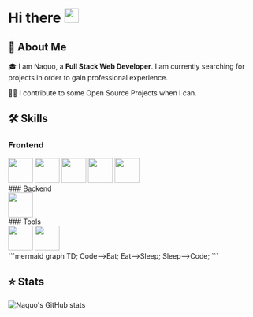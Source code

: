 # Hi there <img src="https://media.giphy.com/media/hvRJCLFzcasrR4ia7z/giphy.gif" width="29px" height="29px">

## 🚀 About Me

🎓 I am Naquo, a **Full Stack Web Developer**. I am currently searching for projects in order to gain professional experience.

👨‍💻 I contribute to some Open Source Projects when I can.

## 🛠️ Skills

### Frontend
<div display="flex">
  <img src="https://cdn.jsdelivr.net/gh/devicons/devicon/icons/html5/html5-original.svg" width="50px" />
  <img src="https://cdn.jsdelivr.net/gh/devicons/devicon/icons/css3/css3-plain-wordmark.svg" width="50px" />
  <img src="https://cdn.jsdelivr.net/gh/devicons/devicon/icons/sass/sass-original.svg" width="50px" />
  <img src="https://cdn.jsdelivr.net/gh/devicons/devicon/icons/javascript/javascript-original.svg" width="50px" />
  <img src="https://cdn.jsdelivr.net/gh/devicons/devicon/icons/react/react-original.svg" width="50px" />
</div>
### Backend
<div display="flex">
  <img src="https://cdn.jsdelivr.net/gh/devicons/devicon/icons/django/django-plain-wordmark.svg" width="50px" />
</div>
### Tools
<div display="flex">
  <img src="https://cdn.jsdelivr.net/gh/devicons/devicon/icons/git/git-original.svg" width="50px" />
  <img src="https://cdn.jsdelivr.net/gh/devicons/devicon/icons/vscode/vscode-original.svg" width="50px" />
</div>
```mermaid
  graph TD;
      Code-->Eat;
      Eat-->Sleep;
      Sleep-->Code;
```

## ⭐ Stats
![Naquo's GitHub stats](https://github-readme-stats.vercel.app/api?username=naquodev&hide=contribs,prs)
